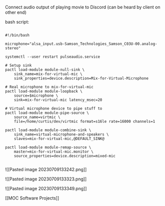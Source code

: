 
Connect audio output of playing movie to Discord (can be heard by client on other end)

  
bash script:

```/bin/bash

#!/bin/bash

microphone="alsa_input.usb-Samson_Technologies_Samson_C03U-00.analog-stereo"

systemctl --user restart pulseaudio.service

# Setup sink
pactl load-module module-null-sink \
    sink_name=mix-for-virtual-mic \
    sink_properties=device.description=Mix-for-Virtual-Microphone

# Real microphone to mix-for-virtual-mic
pactl load-module module-loopback \
    source=$microphone \
    sink=mix-for-virtual-mic latency_msec=20

# Virtual microphone device to pipe stuff to
pactl load-module module-pipe-source \
    source_name=virtmic \
    file=/home/curtis/dev/virtmic format=s16le rate=16000 channels=1

pactl load-module module-combine-sink \
    sink_name=virtual-microphone-and-speakers \
    slaves=mix-for-virtual-mic,@DEFAULT_SINK@

pactl load-module module-remap-source \
    master=mix-for-virtual-mic.monitor \
    source_properties=device.description=mixed-mic


```

![[Pasted image 20230709133242.png]]

![[Pasted image 20230709133323.png]]

![[Pasted image 20230709133349.png]]

[[MOC Software Projects]]